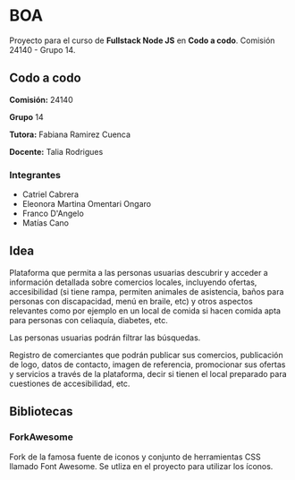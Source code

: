 
# BOA

Proyecto para el curso de **Fullstack Node JS** en **Codo a codo**. Comisión 24140 - Grupo 14.

## Codo a codo

**Comisión:** 24140

**Grupo** 14

**Tutora:** Fabiana Ramirez Cuenca

**Docente:** Talia Rodrigues

### Integrantes

- Catriel Cabrera
- Eleonora Martina Omentari Ongaro
- Franco D'Angelo 
- Matías Cano


## Idea
Plataforma que permita a las personas usuarias descubrir y acceder a información detallada sobre comercios locales, incluyendo ofertas, accesibilidad (si tiene rampa, permiten animales de asistencia, baños para personas con discapacidad, menú en braile, etc) y otros aspectos relevantes como por ejemplo en un local de comida si hacen comida apta para personas con celiaquía, diabetes, etc. 

Las personas usuarias podrán filtrar las búsquedas.

Registro de comerciantes que podrán publicar sus comercios, publicación de logo, datos de contacto, imagen de referencia, promocionar sus ofertas y servicios a través de la plataforma, decir si tienen el local preparado para cuestiones de accesibilidad, etc.

## Bibliotecas

### ForkAwesome
Fork de la famosa fuente de iconos y conjunto de herramientas CSS llamado Font Awesome. Se utliza en el proyecto para utilizar los íconos.




